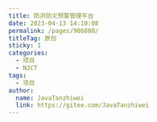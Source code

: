 ```yaml
---
title: 防洪防灾预警管理平台
date: 2023-04-13 14:10:08
permalink: /pages/906880/
titleTag: 原创
sticky: 1
categories:
  - 项目
  - NJCT
tags:
  - 项目
author: 
  name: JavaTanzhiwei
  link: https://gitee.com/JavaTanzhiwei
---
```

